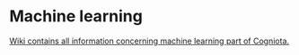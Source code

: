 # Machine learning

[Wiki contains all information concerning machine learning part of Cogniota.](https://github.com/cogniota/ml/wiki/Machine-learning)
